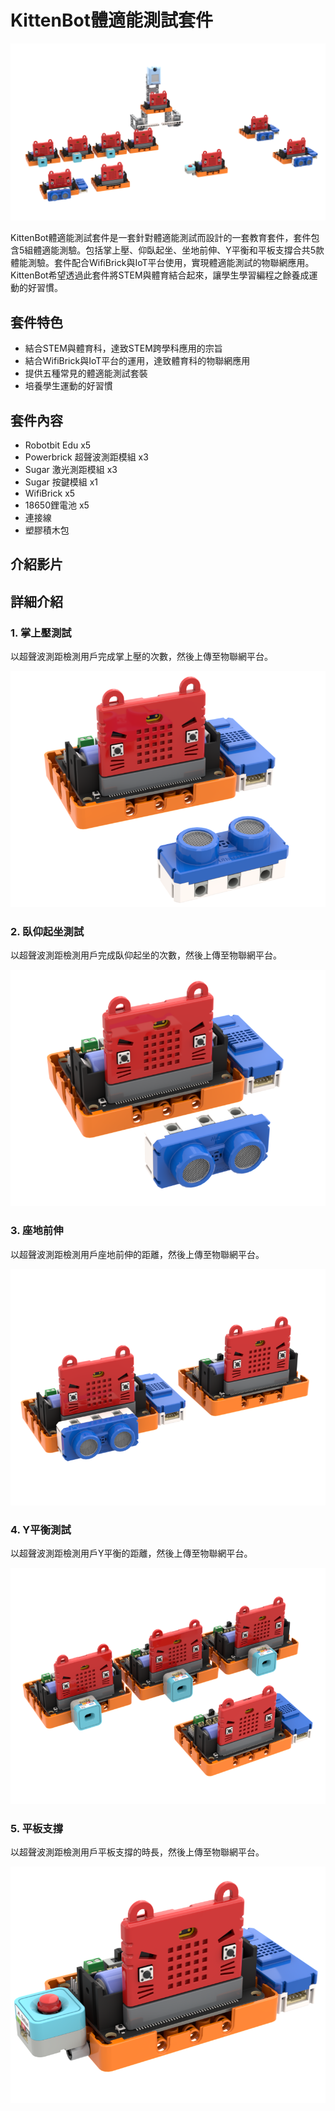 # KittenBot體適能測試套件

![](./images/Model.png)

KittenBot體適能測試套件是一套針對體適能測試而設計的一套教育套件，套件包含5組體適能測驗。包括掌上壓、仰臥起坐、坐地前伸、Y平衡和平板支撐合共5款體能測驗。套件配合WifiBrick與IoT平台使用，實現體適能測試的物聯網應用。KittenBot希望透過此套件將STEM與體育結合起來，讓學生學習編程之餘養成運動的好習慣。

## 套件特色

- 結合STEM與體育科，達致STEM跨學科應用的宗旨
- 結合WifiBrick與IoT平台的運用，達致體育科的物聯網應用
- 提供五種常見的體適能測試套裝
- 培養學生運動的好習慣

## 套件內容

- Robotbit Edu x5
- Powerbrick 超聲波測距模組 x3
- Sugar 激光測距模組 x3
- Sugar 按鍵模組 x1
- WifiBrick x5
- 18650鋰電池 x5
- 連接線
- 塑膠積木包

## 介紹影片

## 詳細介紹

### 1. 掌上壓測試

以超聲波測距檢測用戶完成掌上壓的次數，然後上傳至物聯網平台。

![](./images/pushup.png)

### 2. 臥仰起坐測試

以超聲波測距檢測用戶完成臥仰起坐的次數，然後上傳至物聯網平台。

![](./images/situp.png)

### 3. 座地前伸

以超聲波測距檢測用戶座地前伸的距離，然後上傳至物聯網平台。

![](./images/sitandreach.png)

### 4. Y平衡測試

以超聲波測距檢測用戶Y平衡的距離，然後上傳至物聯網平台。

![](./images/ybalance.png)

### 5. 平板支撐

以超聲波測距檢測用戶平板支撐的時長，然後上傳至物聯網平台。

![](./images/plank.png)